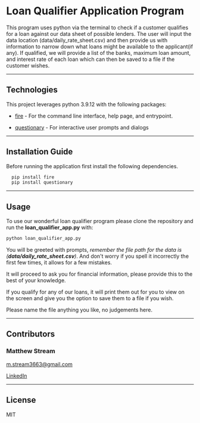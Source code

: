 # Loan Qualifier Application Program

This program uses python via the terminal to check if a customer qualifies for a loan against our data sheet of possible lenders. The user will input the data location (data/daily_rate_sheet.csv) and then provide us with information to narrow down what loans might be available to the applicant(if any). If qualified, we will provide a list of the banks, maximum loan amount, and interest rate of each loan which can then be saved to a file if the customer wishes.

---

## Technologies

This project leverages python 3.9.12 with the following packages:

* [fire](https://github.com/google/python-fire) - For the command line interface, help page, and entrypoint.

* [questionary](https://github.com/tmbo/questionary) - For interactive user prompts and dialogs

---

## Installation Guide

Before running the application first install the following dependencies.

```python
  pip install fire
  pip install questionary
```

---

## Usage

To use our wonderful loan qualifier program please clone the repository and run the **loan_qualifier_app.py** with:

```python
python loan_qualifier_app.py
```

You will be greeted with prompts, *remember the file path for the data is (**data/daily_rate_sheet.csv**)*. And don't worry if you spell it incorrectly the first few times, it allows for a few mistakes.

It will proceed to ask you for financial information, please provide this to the best of your knowledge.

If you qualify for any of our loans, it will print them out for you to view on the screen and give you the option to save them to a file if you wish.

Please name the file anything you like, no judgements here.

---

## Contributors

### Matthew Stream
m.stream3663@gmail.com

[LinkedIn](https://www.linkedin.com/in/matthew-stream-mba-215634102/)

---

## License

MIT
